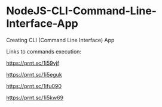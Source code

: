 # NodeJS-CLI-Command-Line-Interface-App

Creating CLI (Command Line Interface) App

Links to commands execution:

https://prnt.sc/1i59vjf

https://prnt.sc/1i5eguk

https://prnt.sc/1ifu090

https://prnt.sc/1i5kw69
